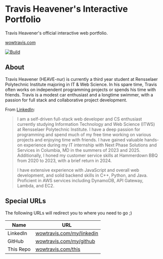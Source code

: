 # Travis Heavener's Interactive Portfolio

Travis Heavener's official interactive web portfolio.

[wowtravis.com](https://wowtravis.com)

[![Build](https://github.com/travis-heavener/travis-heavener.github.io/actions/workflows/build.yml/badge.svg)](https://github.com/travis-heavener/travis-heavener.github.io/actions/workflows/build.yml)

## About
Travis Heavener (HEAVE-nur) is currently a third year student at Rensselaer Polytechnic Institute majoring in IT & Web Science. In his spare time, Travis often works on independent programming projects or spends his time with friends. Travis is a modest car enthusiast and a longtime swimmer, with a passion for full stack and collaborative project development.

From [LinkedIn](https://www.linkedin.com/in/travis-heavener/):

> I am a self-driven full-stack web developer and CS enthusiast currently studying Information Technology and Web Science (ITWS) at Rensselaer Polytechnic Institute. I have a deep passion for programming and spend much of my free time working on various projects and enjoying time with friends. I have gained valuable hands-on experience during my IT internship with Next Phase Solutions and Services in Columbia, MD in the summers of 2023 and 2025. Additionally, I honed my customer service skills at Hammerdown BBQ from 2020 to 2023, with a brief return in 2024.
> 
> I have extensive experience with JavaScript and overall web development, and solid backend skills in C++, Python, and Java. Proficient in AWS services including DynamoDB, API Gateway, Lambda, and EC2.

## Special URLs
The following URLs will redirect you to where you need to go ;)

| Name      | URL                                                            |
|-----------|----------------------------------------------------------------|
| LinkedIn  | [wowtravis.com/my/linkedin](https://wowtravis.com/my/linkedin) |
| GitHub    | [wowtravis.com/my/github](https://wowtravis.com/my/github)     |
| This Repo | [wowtravis.com/this](https://wowtravis.com/this)               |
